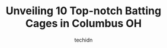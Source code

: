 ---
layout: ampstory
image: https://i0.wp.com/www.depkes.org/wp-content/uploads/2023/06/batting-cages-0-in-columbus-oh-1685778549.jpeg?resize=640,853
author: techidn
featured: false
description: Discover the impressive array of Batting Cages options in Columbus OH, where you can find 10 of the largest Batting Cages establishments in the area. From renowned classics to hidden gems, C
title: Unveiling 10 Top-notch Batting Cages in Columbus OH
cover:
   title: Unveiling 10 Top-notch Batting Cages in Columbus OH
   subtitle: Rickpate
   background: https://www.depkes.org/wp-content/uploads/2023/06/batting-cages-0-in-columbus-oh-1685778549.jpeg

pages: 
 - layout: thirds
   top: <h1>#1 D-BAT Columbus East</h1>
   bottom: "<p>This place is incredible. Ive been several times for the machine cages solo and with friends. Staff is kind and accommodating. I wouldve eaten this place up as a ki</p>"
   background: https://www.depkes.org/wp-content/uploads/2023/06/batting-cages-1-in-columbus-oh-1685778550.jpeg
   backgroundblur: true
 - layout: thirds
   top: <h1>#2 Putt N Play (Seasonal/weather permitting) Open Memorial Day-October</h1>
   bottom: "<p>Played 1-game of mini golf. Course is well maintained. Had a nice visit the kids really liked the mischief spinners but, they slowed us down a bit and caused a backup. In</p>"
   background: https://www.depkes.org/wp-content/uploads/2023/06/batting-cages-2-in-columbus-oh-1685778550.jpeg
   cta:
      link: https://www.depkes.org/blog/unveiling-10-top-notch-batting-cages-in-columbus-oh/
      text: Unveiling 10 Top-notch Batting Cages in Columbus OH
 - layout: thirds
   top: <h1>#3 SportsOhio</h1>
   bottom: "<p>6314 Cosgray Rd, Dublin, OH 43016, United States</p>"
   background: https://www.depkes.org/wp-content/uploads/2023/06/batting-cages-3-in-columbus-oh-1685778551.jpeg
   cta:
      link: https://www.depkes.org/blog/unveiling-10-top-notch-batting-cages-in-columbus-oh/
      text: Unveiling 10 Top-notch Batting Cages in Columbus OH
 - layout: thirds
   top: <h1>#4 Manninos Grand Slam USA</h1>
   bottom: "<p>6635 Dublin Center Dr, Dublin, OH 43017, United States</p>"
   background: https://images.unsplash.com/photo-1595364397663-fca4f075d796?ixlib=rb-4.0.3&ixid=MnwxMjA3fDB8MHxwaG90by1wYWdlfHx8fGVufDB8fHx8&auto=format&fit=crop&w=640&h=853&q=80
   cta:
      link: https://www.depkes.org/blog/unveiling-10-top-notch-batting-cages-in-columbus-oh/
      text: Unveiling 10 Top-notch Batting Cages in Columbus OH
 - layout: thirds
   top: <h1>#5 Strike Zone</h1>
   bottom: "<p>6796 Thrush Dr, Canal Winchester, OH 43110, United States</p>"
   background: https://images.unsplash.com/photo-1488554378835-f7acf46e6c98?ixlib=rb-4.0.3&ixid=MnwxMjA3fDB8MHxwaG90by1wYWdlfHx8fGVufDB8fHx8&auto=format&fit=crop&w=640&h=853&q=80
   cta:
      link: https://www.depkes.org/blog/unveiling-10-top-notch-batting-cages-in-columbus-oh/
      text: Unveiling 10 Top-notch Batting Cages in Columbus OH
 - layout: thirds
   top: <h1>#6 Bat Flip Baseball</h1>
   bottom: "<p>1520 Bethel Rd, Columbus, OH 43220, United States</p>"
   background: https://images.unsplash.com/photo-1618556658017-fd9c732d1360?ixlib=rb-4.0.3&ixid=MnwxMjA3fDB8MHxwaG90by1wYWdlfHx8fGVufDB8fHx8&auto=format&fit=crop&w=640&h=853&q=80
   cta:
      link: https://www.depkes.org/blog/unveiling-10-top-notch-batting-cages-in-columbus-oh/
      text: Unveiling 10 Top-notch Batting Cages in Columbus OH
 - layout: thirds
   top: <h1>#7 D-BAT Columbus North</h1>
   bottom: "<p>459 Orange Point Dr Suite E, Lewis Center, OH 43035, United States</p>"
   background: https://images.unsplash.com/photo-1608501821300-4f99e58bba77?ixlib=rb-4.0.3&ixid=MnwxMjA3fDB8MHxwaG90by1wYWdlfHx8fGVufDB8fHx8&auto=format&fit=crop&w=640&h=853&q=80
   cta:
      link: https://www.depkes.org/blog/unveiling-10-top-notch-batting-cages-in-columbus-oh/
      text: Unveiling 10 Top-notch Batting Cages in Columbus OH
 - layout: thirds
   middle: Continue reading...
   background: https://images.unsplash.com/photo-1620421680010-0766ff230392?ixlib=rb-4.0.3&ixid=MnwxMjA3fDB8MHxwaG90by1wYWdlfHx8fGVufDB8fHx8&auto=format&fit=crop&w=640&h=853&q=80
   cta:
      link: https://www.depkes.org/blog/unveiling-10-top-notch-batting-cages-in-columbus-oh/
      text: Unveiling 10 Top-notch Batting Cages in Columbus OH
      
---